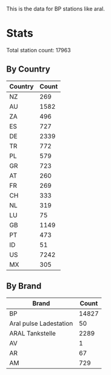This is the data for BP stations like aral.


# Stats

Total station count: 17963
## By Country

| Country | Count
| - | - 
| NZ | 269
| AU | 1582
| ZA | 496
| ES | 727
| DE | 2339
| TR | 772
| PL | 579
| GR | 723
| AT | 260
| FR | 269
| CH | 333
| NL | 319
| LU | 75
| GB | 1149
| PT | 473
| ID | 51
| US | 7242
| MX | 305
## By Brand

| Brand | Count
| - | - 
| BP | 14827
| Aral pulse Ladestation | 50
| ARAL Tankstelle | 2289
| AV | 1
| AR | 67
| AM | 729
